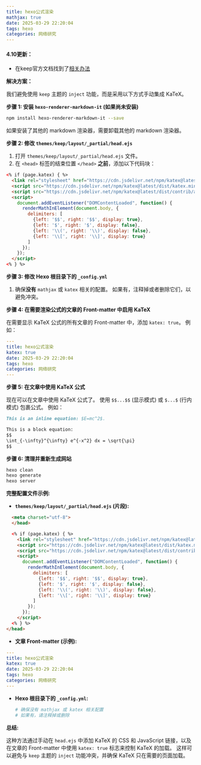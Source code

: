 ```yaml
---
title: hexo公式渲染
mathjax: true
date: 2025-03-29 22:20:04
tags: hexo
categories: 网络研究
---
```


#### 4.10更新：
- 在keep官方文档找到了[相关办法](https://keep-docs.xpoet.cn/writing/mathjax.html)

**解决方案：**

我们避免使用 `keep` 主题的 `inject` 功能，而是采用以下方式手动集成 KaTeX。

**步骤 1: 安装 `hexo-renderer-markdown-it` (如果尚未安装)**

   ```bash
   npm install hexo-renderer-markdown-it --save
   ```
   如果安装了其他的 markdown 渲染器，需要卸载其他的 markdown 渲染器。

**步骤 2: 修改 `themes/keep/layout/_partial/head.ejs`**

1.  打开 `themes/keep/layout/_partial/head.ejs` 文件。
2.  在 `<head>` 标签的结束位置 `</head>` **之前**，添加以下代码块：

```html
<% if (page.katex) { %>
  <link rel="stylesheet" href="https://cdn.jsdelivr.net/npm/katex@latest/dist/katex.min.css">
  <script src="https://cdn.jsdelivr.net/npm/katex@latest/dist/katex.min.js"></script>
  <script src="https://cdn.jsdelivr.net/npm/katex@latest/dist/contrib/auto-render.min.js"></script>
  <script>
    document.addEventListener("DOMContentLoaded", function() {
      renderMathInElement(document.body, {
        delimiters: [
          {left: '$$', right: '$$', display: true},
          {left: '$', right: '$', display: false},
          {left: '\\(', right: '\\)', display: false},
          {left: '\\[', right: '\\]', display: true}
        ]
      });
    });
  </script>
<% } %>
```

**步骤 3: 修改 Hexo 根目录下的 `_config.yml`**

1.  确保**没有** `mathjax` 或 `katex` 相关的配置。 如果有，注释掉或者删除它们，以避免冲突。

**步骤 4: 在需要渲染公式的文章的 Front-matter 中启用 KaTeX**

   在需要显示 KaTeX 公式的所有文章的 Front-matter 中，添加 `katex: true`。 例如：

```yaml
---
title: hexo公式渲染
katex: true
date: 2025-03-29 22:20:04
tags: hexo
categories: 网络研究
---
```

**步骤 5: 在文章中使用 KaTeX 公式**

   现在可以在文章中使用 KaTeX 公式了。 使用 `$$...$$` (显示模式) 或 `$...$` (行内模式) 包裹公式。 例如：

```markdown
This is an inline equation: $E=mc^2$.

This is a block equation:
$$
\int_{-\infty}^{\infty} e^{-x^2} dx = \sqrt{\pi}
$$
```

**步骤 6: 清理并重新生成网站**

   ```bash
   hexo clean
   hexo generate
   hexo server
   ```

**完整配置文件示例:**

*   **`themes/keep/layout/_partial/head.ejs` (片段):**

```html
  <meta charset="utf-8">
  </head>

  <% if (page.katex) { %>
    <link rel="stylesheet" href="https://cdn.jsdelivr.net/npm/katex@latest/dist/katex.min.css">
    <script src="https://cdn.jsdelivr.net/npm/katex@latest/dist/katex.min.js"></script>
    <script src="https://cdn.jsdelivr.net/npm/katex@latest/dist/contrib/auto-render.min.js"></script>
    <script>
      document.addEventListener("DOMContentLoaded", function() {
        renderMathInElement(document.body, {
          delimiters: [
            {left: '$$', right: '$$', display: true},
            {left: '$', right: '$', display: false},
            {left: '\\(', right: '\\)', display: false},
            {left: '\\[', right: '\\]', display: true}
          ]
        });
      });
    </script>
  <% } %>
</head>
```

*   **文章 Front-matter (示例):**

```yaml
---
title: hexo公式渲染
katex: true
date: 2025-03-29 22:20:04
tags: hexo
categories: 网络研究
---
```

*   **Hexo 根目录下的 `_config.yml`:**

    ```yaml
    # 确保没有 mathjax 或 katex 相关配置
    # 如果有，请注释掉或删除
    ```

**总结:**

这种方法通过手动在 `head.ejs` 中添加 KaTeX 的 CSS 和 JavaScript 链接，以及在文章的 Front-matter 中使用 `katex: true` 标志来控制 KaTeX 的加载。 这样可以避免与 `keep` 主题的 `inject` 功能冲突，并确保 KaTeX 只在需要的页面加载。

